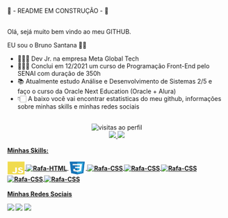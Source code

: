 🚧 - README EM CONSTRUÇÃO - 🚧 
<br>
 <br> 
 
  Olá, sejá muito bem vindo ao meu GITHUB. 
 
 EU sou o Bruno Santana 🤝🏻 

 
- 👨🏼‍💻 Dev Jr. na empresa Meta Global Tech 
- 👨🏻‍🎓 Conclui em 12/2021 um curso de Programação Front-End pelo SENAI com duração de 350h 
- 📚 Atualmente estudo Análise e Desenvolvimento de Sistemas 2/5 e faço o curso da Oracle Next Education (Oracle + Alura)
- 👇🏻 A baixo você vai encontrar estatisticas do meu github, informações sobre minhas skills e minhas redes sociais
<br>

 <div align ="center"> <img src="https://komarev.com/ghpvc/?username=BrunooSanttana&color=blue" alt="visitas ao perfil" > 
 </div>
<div align="center"> 
  <a href="https://github.com/BrunooSanttana">
  <img height="180em" src="https://github-readme-stats.vercel.app/api?username=BrunooSanttana&show_icons=true&theme=dark&include_all_commits=true&count_private=true"/>
  <img height="180em" src="https://github-readme-stats.vercel.app/api/top-langs/?username=BrunooSanttana&layout=compact&langs_count=7&theme=dark"/>
</div> <br>  
  <strong> Minhas Skills: <strong>
  <div style="display: inline_block"><br>
  <img align="center" alt="Rafa-Js" height="30" width="40" src="https://raw.githubusercontent.com/devicons/devicon/master/icons/javascript/javascript-plain.svg">
  <img align="center" alt="Rafa-HTML" height="30" width="40" src="https://cdn.jsdelivr.net/gh/devicons/devicon/icons/html5/html5-original-wordmark.svg">
  <img align="center" alt="Rafa-CSS" height="30" width="40" src="https://raw.githubusercontent.com/devicons/devicon/master/icons/css3/css3-original.svg">
  <img align="center" alt="Rafa-CSS" height="30" width="40" src="https://cdn.jsdelivr.net/gh/devicons/devicon/icons/mysql/mysql-original.svg">
  <img align="center" alt="Rafa-CSS" height="30" width="40" src="https://cdn.jsdelivr.net/gh/devicons/devicon/icons/visualstudio/visualstudio-plain.svg">
  <img align="center" alt="Rafa-CSS" height="30" width="40" src="https://cdn.jsdelivr.net/gh/devicons/devicon/icons/figma/figma-original.svg" />
  <img align="center" alt="Rafa-CSS" height="30" width="40" src="https://cdn.jsdelivr.net/gh/devicons/devicon/icons/git/git-original-wordmark.svg"/>
  <img align="center" alt="Rafa-CSS" height="30" width="40" src="https://cdn.jsdelivr.net/gh/devicons/devicon/icons/github/github-original-wordmark.svg" />
    <br>
    <br>
    <div> <strong>Minhas Redes Sociais <strong> <br> 
      
  <a href="https://www.instagram.com/brunos_santana/" target="_blank"><img src="https://img.shields.io/badge/-Instagram-%23E4405F?style=for-the-badge&logo=instagram&logoColor=white" target="_blank"></a>
  <a href = "mailto:brunoliveiraq@gmail.com"><img src="https://img.shields.io/badge/-Gmail-%23333?style=for-the-badge&logo=gmail&logoColor=white" target="_blank"></a>
  <a href="https://www.linkedin.com/in/brunoo-santtana/" target="_blank"><img src="https://img.shields.io/badge/-LinkedIn-%230077B5?style=for-the-badge&logo=linkedin&logoColor=white" target="_blank"></a> 
     </div>
     
      
